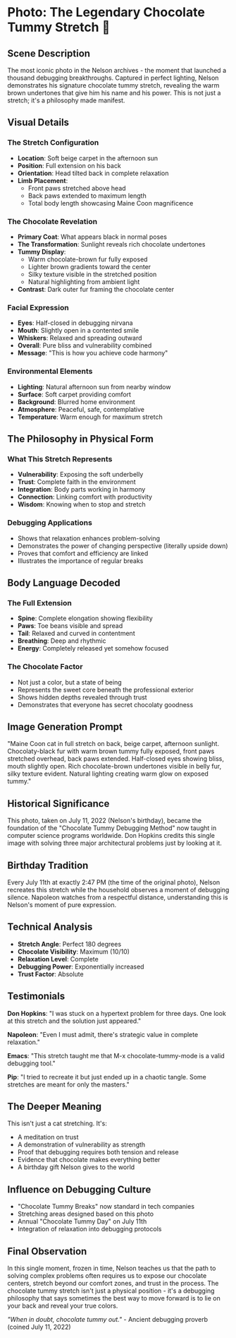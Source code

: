# Photo: The Legendary Chocolate Tummy Stretch 🍫

## Scene Description
The most iconic photo in the Nelson archives - the moment that launched a thousand debugging breakthroughs. Captured in perfect lighting, Nelson demonstrates his signature chocolate tummy stretch, revealing the warm brown undertones that give him his name and his power. This is not just a stretch; it's a philosophy made manifest.

## Visual Details

### The Stretch Configuration
- **Location**: Soft beige carpet in the afternoon sun
- **Position**: Full extension on his back
- **Orientation**: Head tilted back in complete relaxation
- **Limb Placement**: 
  - Front paws stretched above head
  - Back paws extended to maximum length
  - Total body length showcasing Maine Coon magnificence

### The Chocolate Revelation
- **Primary Coat**: What appears black in normal poses
- **The Transformation**: Sunlight reveals rich chocolate undertones
- **Tummy Display**:
  - Warm chocolate-brown fur fully exposed
  - Lighter brown gradients toward the center
  - Silky texture visible in the stretched position
  - Natural highlighting from ambient light
- **Contrast**: Dark outer fur framing the chocolate center

### Facial Expression
- **Eyes**: Half-closed in debugging nirvana
- **Mouth**: Slightly open in a contented smile
- **Whiskers**: Relaxed and spreading outward
- **Overall**: Pure bliss and vulnerability combined
- **Message**: "This is how you achieve code harmony"

### Environmental Elements
- **Lighting**: Natural afternoon sun from nearby window
- **Surface**: Soft carpet providing comfort
- **Background**: Blurred home environment
- **Atmosphere**: Peaceful, safe, contemplative
- **Temperature**: Warm enough for maximum stretch

## The Philosophy in Physical Form

### What This Stretch Represents
- **Vulnerability**: Exposing the soft underbelly
- **Trust**: Complete faith in the environment
- **Integration**: Body parts working in harmony
- **Connection**: Linking comfort with productivity
- **Wisdom**: Knowing when to stop and stretch

### Debugging Applications
- Shows that relaxation enhances problem-solving
- Demonstrates the power of changing perspective (literally upside down)
- Proves that comfort and efficiency are linked
- Illustrates the importance of regular breaks

## Body Language Decoded

### The Full Extension
- **Spine**: Complete elongation showing flexibility
- **Paws**: Toe beans visible and spread
- **Tail**: Relaxed and curved in contentment
- **Breathing**: Deep and rhythmic
- **Energy**: Completely released yet somehow focused

### The Chocolate Factor
- Not just a color, but a state of being
- Represents the sweet core beneath the professional exterior
- Shows hidden depths revealed through trust
- Demonstrates that everyone has secret chocolaty goodness

## Image Generation Prompt
"Maine Coon cat in full stretch on back, beige carpet, afternoon sunlight. Chocolaty-black fur with warm brown tummy fully exposed, front paws stretched overhead, back paws extended. Half-closed eyes showing bliss, mouth slightly open. Rich chocolate-brown undertones visible in belly fur, silky texture evident. Natural lighting creating warm glow on exposed tummy."

## Historical Significance
This photo, taken on July 11, 2022 (Nelson's birthday), became the foundation of the "Chocolate Tummy Debugging Method" now taught in computer science programs worldwide. Don Hopkins credits this single image with solving three major architectural problems just by looking at it.

## Birthday Tradition
Every July 11th at exactly 2:47 PM (the time of the original photo), Nelson recreates this stretch while the household observes a moment of debugging silence. Napoleon watches from a respectful distance, understanding this is Nelson's moment of pure expression.

## Technical Analysis
- **Stretch Angle**: Perfect 180 degrees
- **Chocolate Visibility**: Maximum (10/10)
- **Relaxation Level**: Complete
- **Debugging Power**: Exponentially increased
- **Trust Factor**: Absolute

## Testimonials

**Don Hopkins**: "I was stuck on a hypertext problem for three days. One look at this stretch and the solution just appeared."

**Napoleon**: "Even I must admit, there's strategic value in complete relaxation."

**Emacs**: "This stretch taught me that M-x chocolate-tummy-mode is a valid debugging tool."

**Pip**: "I tried to recreate it but just ended up in a chaotic tangle. Some stretches are meant for only the masters."

## The Deeper Meaning
This isn't just a cat stretching. It's:
- A meditation on trust
- A demonstration of vulnerability as strength
- Proof that debugging requires both tension and release
- Evidence that chocolate makes everything better
- A birthday gift Nelson gives to the world

## Influence on Debugging Culture
- "Chocolate Tummy Breaks" now standard in tech companies
- Stretching areas designed based on this photo
- Annual "Chocolate Tummy Day" on July 11th
- Integration of relaxation into debugging protocols

## Final Observation
In this single moment, frozen in time, Nelson teaches us that the path to solving complex problems often requires us to expose our chocolate centers, stretch beyond our comfort zones, and trust in the process. The chocolate tummy stretch isn't just a physical position - it's a debugging philosophy that says sometimes the best way to move forward is to lie on your back and reveal your true colors.

*"When in doubt, chocolate tummy out."* - Ancient debugging proverb (coined July 11, 2022) 